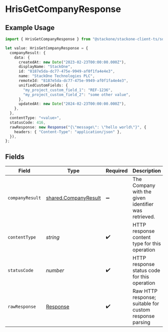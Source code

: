 # HrisGetCompanyResponse

## Example Usage

```typescript
import { HrisGetCompanyResponse } from "@stackone/stackone-client-ts/sdk/models/operations";

let value: HrisGetCompanyResponse = {
  companyResult: {
    data: {
      createdAt: new Date("2023-02-23T00:00:00.000Z"),
      displayName: "StackOne",
      id: "8187e5da-dc77-475e-9949-af0f1fa4e4e3",
      name: "StackOne Technologies PLC",
      remoteId: "8187e5da-dc77-475e-9949-af0f1fa4e4e3",
      unifiedCustomFields: {
        "my_project_custom_field_1": "REF-1236",
        "my_project_custom_field_2": "some other value",
      },
      updatedAt: new Date("2024-02-23T00:00:00.000Z"),
    },
  },
  contentType: "<value>",
  statusCode: 416,
  rawResponse: new Response("{\"message\": \"hello world\"}", {
    headers: { "Content-Type": "application/json" },
  }),
};
```

## Fields

| Field                                                                 | Type                                                                  | Required                                                              | Description                                                           |
| --------------------------------------------------------------------- | --------------------------------------------------------------------- | --------------------------------------------------------------------- | --------------------------------------------------------------------- |
| `companyResult`                                                       | [shared.CompanyResult](../../../sdk/models/shared/companyresult.md)   | :heavy_minus_sign:                                                    | The Company with the given identifier was retrieved.                  |
| `contentType`                                                         | *string*                                                              | :heavy_check_mark:                                                    | HTTP response content type for this operation                         |
| `statusCode`                                                          | *number*                                                              | :heavy_check_mark:                                                    | HTTP response status code for this operation                          |
| `rawResponse`                                                         | [Response](https://developer.mozilla.org/en-US/docs/Web/API/Response) | :heavy_check_mark:                                                    | Raw HTTP response; suitable for custom response parsing               |